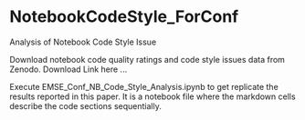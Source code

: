 # NotebookCodeStyle_ForConf
Analysis of Notebook Code Style Issue 


Download notebook code quality ratings and code style issues data from Zenodo. Download Link here ...

Execute EMSE_Conf_NB_Code_Style_Analysis.ipynb to get replicate the results reported in this paper. It is a notebook file where the markdown cells describe the code sections sequentially. 

